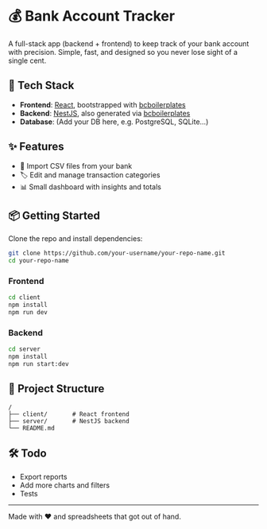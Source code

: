 # 💰 Bank Account Tracker

A full-stack app (backend + frontend) to keep track of your bank account with precision. Simple, fast, and designed so you never lose sight of a single cent.

## 🧱 Tech Stack

- **Frontend**: [React](https://reactjs.org/), bootstrapped with [bcboilerplates](https://bcboilerplates.com/)
- **Backend**: [NestJS](https://nestjs.com/), also generated via [bcboilerplates](https://bcboilerplates.com/)
- **Database**: (Add your DB here, e.g. PostgreSQL, SQLite…)

## ✨ Features

- 📅 Import CSV files from your bank
- 🏷️ Edit and manage transaction categories
- 📊 Small dashboard with insights and totals

## 📦 Getting Started

Clone the repo and install dependencies:

```bash
git clone https://github.com/your-username/your-repo-name.git
cd your-repo-name
```

### Frontend

```bash
cd client
npm install
npm run dev
```

### Backend

```bash
cd server
npm install
npm run start:dev
```

## 📁 Project Structure

```
/
├── client/       # React frontend
├── server/       # NestJS backend
└── README.md
```

## 🛠️ Todo

- Export reports
- Add more charts and filters
- Tests

---

Made with ❤️ and spreadsheets that got out of hand.

